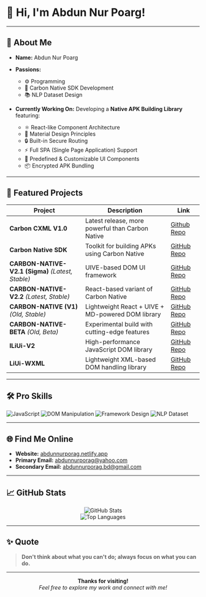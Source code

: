 
# 👋 Hi, I'm **Abdun Nur Poarg**!

---

## 🧠 About Me

* **Name:** Abdun Nur Poarg
* **Passions:**

  * ⚙️ Programming
  * 🧱 Carbon Native SDK Development
  * 📚 NLP Dataset Design
* **Currently Working On:**
  Developing a **Native APK Building Library** featuring:

  * ⚛️ React-like Component Architecture
  * 🎨 Material Design Principles
  * 🔒 Built-in Secure Routing
  * ⚡ Full SPA (Single Page Application) Support
  * 🧩 Predefined & Customizable UI Components
  * 📦 Encrypted APK Bundling

---

## 🚀 Featured Projects

| Project                                           | Description                                       | Link                                                                       |
| ------------------------------------------------- | ------------------------------------------------- | -------------------------------------------------------------------------- |
| **Carbon CXML V1.0**                              | Latest release, more powerful than Carbon Native  | [Github Repo](https://github.com/AbdunNur-Porag/carbon-cxml-v1.0)                                                         |
| **Carbon Native SDK**                             | Toolkit for building APKs using Carbon Native     | [GitHub Repo](https://github.com/AbdunNur-Porag/Carbon-Native-SDK)         |
| **CARBON-NATIVE-V2.1 (Sigma)** *(Latest, Stable)* | UIVE-based DOM UI framework                       | [GitHub Repo](https://github.com/AbdunNur-Porag/Carbon-Native-V2.1-Sigma-) |
| **CARBON-NATIVE-V2.2** *(Latest, Stable)*         | React-based variant of Carbon Native              | [GitHub Repo](https://github.com/AbdunNur-Porag/Carbon-Native-V2.2-Main)   |
| **CARBON-NATIVE (V1)** *(Old, Stable)*            | Lightweight React + UIVE + MD-powered DOM library | [GitHub Repo](https://github.com/AbdunNur-Porag/Carbon-Native-V1)          |
| **CARBON-NATIVE-BETA** *(Old, Beta)*              | Experimental build with cutting-edge features     | [GitHub Repo](https://github.com/AbdunNur-Porag/Carbon-Native-Beta)        |
| **lLiUi-V2**                                      | High-performance JavaScript DOM library           | [GitHub Repo](https://github.com/Abdun-Nur-Porag/lLiUi-V2)                 |
| **LiUi-WXML**                                     | Lightweight XML-based DOM handling library        | [GitHub Repo](https://github.com/Abdun-Nur-Porag/LiUi-WXML)                |

---

## 🛠️ Pro Skills

![JavaScript](https://img.shields.io/badge/-JavaScript-black?style=flat-square\&logo=javascript)
![DOM Manipulation](https://img.shields.io/badge/-DOM_Handling-blue?style=flat-square)
![Framework Design](https://img.shields.io/badge/-Framework_Design-green?style=flat-square)
![NLP Dataset](https://img.shields.io/badge/-NLP_Dataset_Design-purple?style=flat-square)

---

## 🌐 Find Me Online

* **Website:** [abdunnurporag.netlify.app](https://abdunnurporag.netlify.app)
* **Primary Email:** [abdunnurporag@yahoo.com](mailto:abdunnurporag@yahoo.com)
* **Secondary Email:** [abdunnurporag.bd@gmail.com](mailto:abdunnurporag.bd@gmail.com)

---

## 📈 GitHub Stats

<p align="center">
  <img src="https://github-readme-stats.vercel.app/api?username=AbdunNur-Porag&show_icons=true&count_private=true&include_all_commits=true&theme=radical&custom_title=Overall%20GitHub%20Stats" alt="GitHub Stats" />
  <br/>
  <img src="https://github-readme-stats.vercel.app/api/top-langs/?username=AbdunNur-Porag&layout=compact&theme=radical&langs_count=6&hide_title=true" alt="Top Languages" />
</p>

---

## ✨ Quote

> **Don't think about what you can't do; always focus on what you can do.**

---

<p align="center">
  <b>Thanks for visiting!</b><br/>
  <i>Feel free to explore my work and connect with me!</i>
</p>
